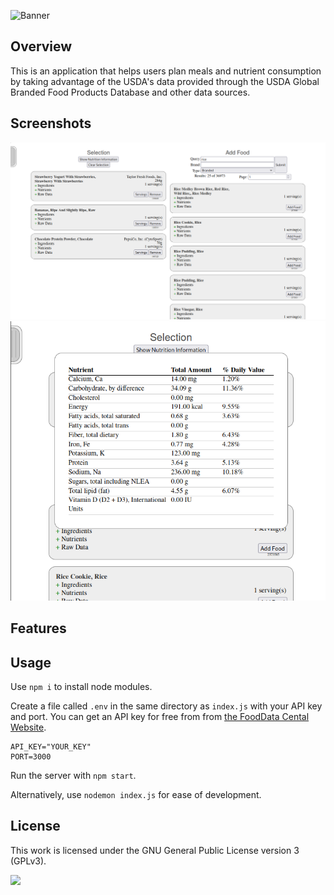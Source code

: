 ![Banner](https://s-christy.com/status-banner-service/recipe-manager/banner-slim.svg)

## Overview

This is an application that helps users plan meals and nutrient consumption by
taking advantage of the USDA's data provided through the USDA Global Branded
Food Products Database and other data sources.

## Screenshots

<div><img alt="Main page" style="" src="./res/main.png"></div>
<div><img alt="Nutrition information" style="" src="./res/nutrition.png"></div>

## Features

## Usage

Use `npm i` to install node modules.

Create a file called `.env` in the same directory as `index.js` with your API
key and port. You can get an API key for free from from <a
href="https://fdc.nal.usda.gov/">the FoodData Cental Website</a>.

```
API_KEY="YOUR_KEY"
PORT=3000
```

Run the server with `npm start`.

Alternatively, use `nodemon index.js` for ease of development.

## License

This work is licensed under the GNU General Public License version 3 (GPLv3).

[<img src="https://s-christy.com/status-banner-service/GPLv3_Logo.svg" width="150" />](https://www.gnu.org/licenses/gpl-3.0.en.html)
